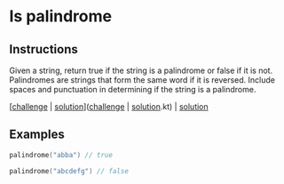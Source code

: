 # Is palindrome

## Instructions

Given a string, return true if the string is a palindrome or false if it is not. Palindromes are strings that form the
same word if it is reversed. Include spaces and punctuation in determining if the string is a palindrome.

[[challenge](challenge) | [solution](solution.kt)]([challenge](challenge) | [solution](solution.kt).kt) | [solution](solution.kt)

## Examples

```kotlin
palindrome("abba") // true

palindrome("abcdefg") // false
```

